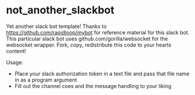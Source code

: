 # not_another_slackbot
Yet another slack bot template! Thanks to https://github.com/rapidloop/mybot for reference material for this slack bot. This particular slack bot uses github.com/gorilla/websocket for the websocket wrapper. Fork, copy, redistribute this code to your hearts content!

Usage: 

- Place your slack authorization token in a text file and pass that file name in as a program argument
- Fill out the channel coes and the message handling to your liking
